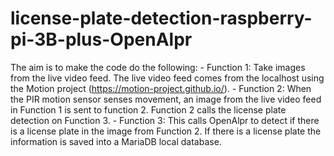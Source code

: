 # license-plate-detection-raspberry-pi-3B-plus-OpenAlpr
The aim is to make the code do the following: - Function 1: Take images from the live video feed. The live video feed comes from the localhost using the Motion project (https://motion-project.github.io/). - Function 2: When the PIR motion sensor senses movement, an image from the live video feed in Function 1 is sent to function 2. Function 2 calls the license plate detection on Function 3. - Function 3: This calls OpenAlpr to detect if there is a license plate in the image from Function 2. If there is a license plate the information is saved into a MariaDB local database.
